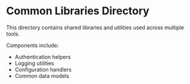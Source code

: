 # Common Libraries Directory

This directory contains shared libraries and utilities used across multiple tools.

Components include:
- Authentication helpers
- Logging utilities
- Configuration handlers
- Common data models